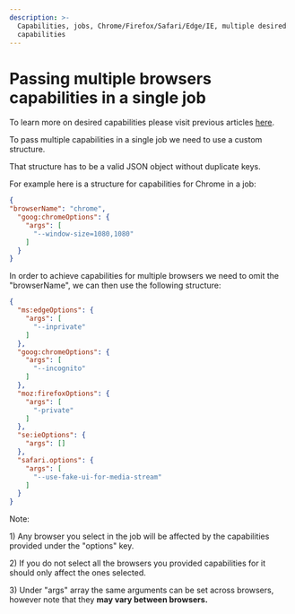 ```yaml
---
description: >-
  Capabilities, jobs, Chrome/Firefox/Safari/Edge/IE, multiple desired
  capabilities
---
```


# Passing multiple browsers capabilities in a single job

To learn more on desired capabilities please visit previous articles [here](https://intercom.help/testprojectio/en/?q=capabilities).

To pass multiple capabilities in a single job we need to use a custom structure.

That structure has to be a valid JSON object without duplicate keys.

For example here is a structure for capabilities for Chrome in a job:

```json
{
"browserName": "chrome",
  "goog:chromeOptions": {
    "args": [
      "--window-size=1080,1080"
    ]
  }
}
```

In order to achieve capabilities for multiple browsers we need to omit the "browserName", we can then use the following structure:

```json
{
  "ms:edgeOptions": {
    "args": [
      "--inprivate"
    ]
  },
  "goog:chromeOptions": {
    "args": [
      "--incognito"
    ]
  },
  "moz:firefoxOptions": {
    "args": [
      "-private"
    ]
  },
  "se:ieOptions": {
    "args": []
  },
  "safari.options": {
    "args": [
      "--use-fake-ui-for-media-stream"
    ]
  }
}
```

Note:

1\) Any browser you select in the job will be affected by the capabilities provided under the "options" key.

2\) If you do not select all the browsers you provided capabilities for it should only affect the ones selected.

3\) Under "args" array the same arguments can be set across browsers, however note that they **may vary between browsers.**
